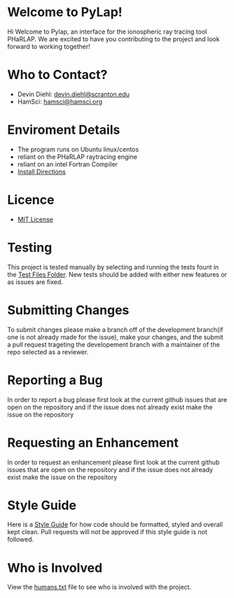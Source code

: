 # Welcome to PyLap!

Hi Welcome to Pylap, an interface for the ionospheric ray tracing tool PHaRLAP. We are excited to have you contributing to the project and look forward to working together!

# Who to Contact?

- Devin Diehl: devin.diehl@scranton.edu
- HamSci: hamsci@hamsci.org

# Enviroment Details

- The program runs on Ubuntu linux/centos
- reliant on the PHaRLAP raytracing engine
- reliant on an intel Fortran Compiler 
- [Install Directions](README.md)

# Licence
- [MIT License](LICENSE)

# Testing

This project is tested manually by selecting and running the tests fount in the [Test Files Folder](testFiles). New tests should be added with either new features or as issues are fixed.

# Submitting Changes 

To submit changes please make a branch off of the development branch(if one is not already made for the issue), make your changes, and the submit a pull request trageting the developement branch with a maintainer of the repo selected as a reviewer.

# Reporting a Bug

In order to report a bug please first look at the current github issues that are open on the repository and if the issue does not already exist make the issue on the repository

# Requesting an Enhancement
In order to request an enhancement please first look at the current github issues that are open on the repository and if the issue does not already exist make the issue on the repository

# Style Guide
Here is a [Style Guide](StyleGuide.md) for how code should be formatted, styled and overall kept clean. Pull requests will not be approved if this style guide is not followed.

# Who is Involved
View the [humans.txt](humans.txt) file to see who is involved with the project.

